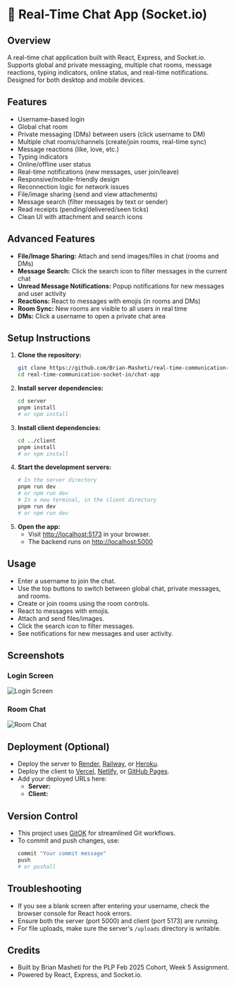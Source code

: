 # 💬 Real-Time Chat App (Socket.io)

## Overview
A real-time chat application built with React, Express, and Socket.io. Supports global and private messaging, multiple chat rooms, message reactions, typing indicators, online status, and real-time notifications. Designed for both desktop and mobile devices.

## Features
- Username-based login
- Global chat room
- Private messaging (DMs) between users (click username to DM)
- Multiple chat rooms/channels (create/join rooms, real-time sync)
- Message reactions (like, love, etc.)
- Typing indicators
- Online/offline user status
- Real-time notifications (new messages, user join/leave)
- Responsive/mobile-friendly design
- Reconnection logic for network issues
- File/image sharing (send and view attachments)
- Message search (filter messages by text or sender)
- Read receipts (pending/delivered/seen ticks)
- Clean UI with attachment and search icons

## Advanced Features
- **File/Image Sharing:** Attach and send images/files in chat (rooms and DMs)
- **Message Search:** Click the search icon to filter messages in the current chat
- **Unread Message Notifications:** Popup notifications for new messages and user activity
- **Reactions:** React to messages with emojis (in rooms and DMs)
- **Room Sync:** New rooms are visible to all users in real time
- **DMs:** Click a username to open a private chat area

## Setup Instructions
1. **Clone the repository:**
   ```bash
   git clone https://github.com/Brian-Masheti/real-time-communication-socket-io.git
   cd real-time-communication-socket-io/chat-app
   ```
2. **Install server dependencies:**
   ```bash
   cd server
   pnpm install
   # or npm install
   ```
3. **Install client dependencies:**
   ```bash
   cd ../client
   pnpm install
   # or npm install
   ```
4. **Start the development servers:**
   ```bash
   # In the server directory
   pnpm run dev
   # or npm run dev
   # In a new terminal, in the client directory
   pnpm run dev
   # or npm run dev
   ```
5. **Open the app:**
   - Visit [http://localhost:5173](http://localhost:5173) in your browser.
   - The backend runs on [http://localhost:5000](http://localhost:5000)

## Usage
- Enter a username to join the chat.
- Use the top buttons to switch between global chat, private messages, and rooms.
- Create or join rooms using the room controls.
- React to messages with emojis.
- Attach and send files/images.
- Click the search icon to filter messages.
- See notifications for new messages and user activity.

## Screenshots

### Login Screen
![Login Screen](public/login.png)

### Room Chat
![Room Chat](public/room.png)

## Deployment (Optional)
- Deploy the server to [Render](https://render.com/), [Railway](https://railway.app/), or [Heroku](https://heroku.com/).
- Deploy the client to [Vercel](https://vercel.com/), [Netlify](https://netlify.com/), or [GitHub Pages](https://pages.github.com/).
- Add your deployed URLs here:
  - **Server:** <server-url>
  - **Client:** <client-url>

## Version Control
- This project uses [GitOK](https://github.com/okwareddevnest/gitok) for streamlined Git workflows.
- To commit and push changes, use:
  ```bash
  commit "Your commit message"
  push
  # or pushall
  ```

## Troubleshooting
- If you see a blank screen after entering your username, check the browser console for React hook errors.
- Ensure both the server (port 5000) and client (port 5173) are running.
- For file uploads, make sure the server's `/uploads` directory is writable.

## Credits
- Built by Brian Masheti for the PLP Feb 2025 Cohort, Week 5 Assignment.
- Powered by React, Express, and Socket.io.
